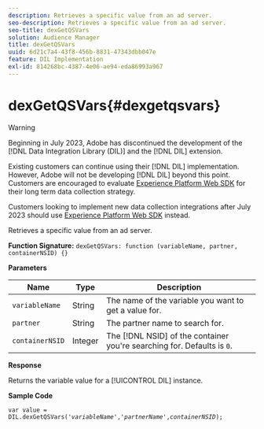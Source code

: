 ```yaml
---
description: Retrieves a specific value from an ad server.
seo-description: Retrieves a specific value from an ad server.
seo-title: dexGetQSVars
solution: Audience Manager
title: dexGetQSVars
uuid: 6d21c7a4-43f8-456b-8831-47343dbb047e
feature: DIL Implementation
exl-id: 814268bc-4387-4e06-ae94-eda86993a967
---
```

# dexGetQSVars{#dexgetqsvars}

>[!WARNING]
>
>Beginning in July 2023, Adobe has discontinued the development of the [!DNL Data Integration Library (DIL)] and the [!DNL DIL] extension.
>
>Existing customers can continue using their [!DNL DIL] implementation. However, Adobe will not be developing [!DNL DIL] beyond this point. Customers are encouraged to evaluate [Experience Platform Web SDK](https://experienceleague.adobe.com/docs/experience-platform/edge/home.html?lang=en) for their long term data collection strategy.
>
>Customers looking to implement new data collection integrations after July 2023 should use [Experience Platform Web SDK](https://experienceleague.adobe.com/docs/experience-platform/edge/home.html?lang=en) instead.

Retrieves a specific value from an ad server.

 **Function Signature:** `dexGetQSVars: function (variableName, partner, containerNSID) {}`

<!-- 

r_dil_get_dexqsvars.xml

 -->

**Parameters** 

|  Name  | Type  | Description  |
|---|---|---|
|  `variableName`  | String  | The name of the variable you want to get a value for.  |
|  `partner`  | String  | The partner name to search for.  |
|  `containerNSID`  | Integer  | The [!DNL NSID] of the container you're searching for. Defaults is `0`.  |

**Response**

Returns the variable value for a [!UICONTROL DIL] instance.

**Sample Code** 

<pre class="java"><code>var value = DIL.dexGetQSVars('<i>variableName</i>','<i>partnerName</i>',<i>containerNSID</i>);</code></pre>
